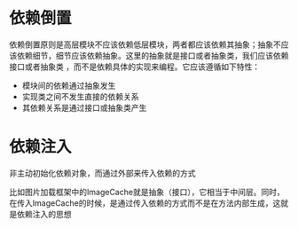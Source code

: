 # 依赖倒置

依赖倒置原则是高层模块不应该依赖低层模块，两者都应该依赖其抽象；抽象不应该依赖细节，细节应该依赖抽象。这里的抽象就是接口或者抽象类，我们应该依赖接口或者抽象类 ，而不是依赖具体的实现来编程。它应该遵循如下特性：

- 模块间的依赖通过抽象发生
- 实现类之间不发生直接的依赖关系
- 其依赖关系是通过接口或抽象类产生

# 依赖注入

非主动初始化依赖对象，而通过外部来传入依赖的方式

比如图片加载框架中的ImageCache就是抽象（接口），它相当于中间层。同时，在传入ImageCache的时候，是通过传入依赖的方式而不是在方法内部生成，这就是依赖注入的思想